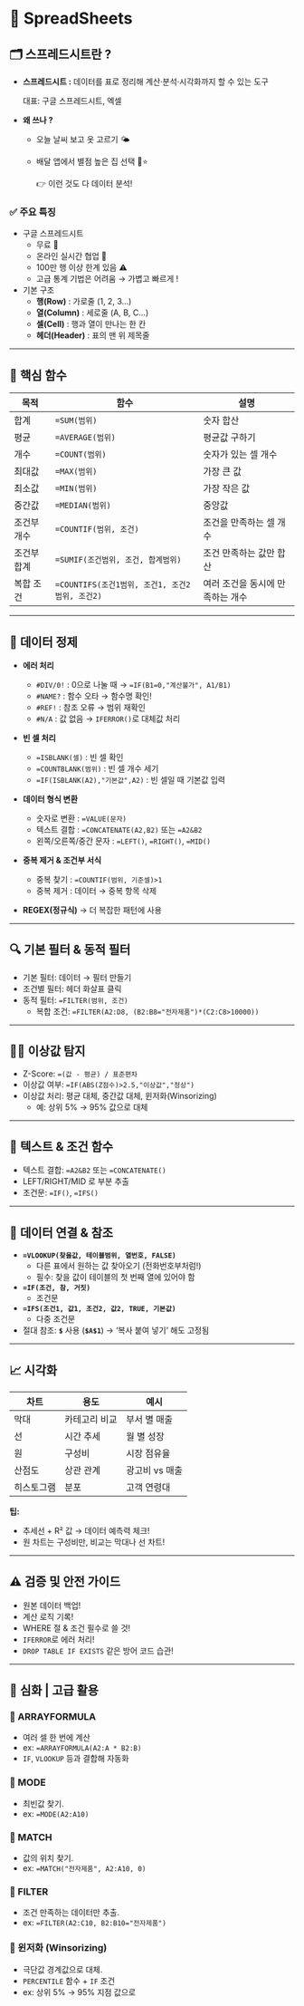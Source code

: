 # 📑 SpreadSheets

## 🗂️ 스프레드시트란 ?

- **스프레드시트 :** 데이터를 표로 정리해 계산·분석·시각화까지 할 수 있는 도구
    
    대표: 구글 스프레드시트, 엑셀
    
- **왜 쓰나 ?**
    - 오늘 날씨 보고 옷 고르기 🌤️
    - 배달 앱에서 별점 높은 집 선택 🍕⭐️
        
        👉 이런 것도 다 데이터 분석!
        

### ✅ 주요 특징

- 구글 스프레드시트
    - 무료 💸
    - 온라인 실시간 협업 🔗
    - 100만 행 이상 한계 있음 ⚠️
    - 고급 통계 기법은 어려움 → 가볍고 빠르게 !
- 기본 구조
    - **행(Row)** : 가로줄 (1, 2, 3…)
    - **열(Column)** : 세로줄 (A, B, C…)
    - **셀(Cell)** : 행과 열이 만나는 한 칸
    - **헤더(Header)** : 표의 맨 위 제목줄

---

## 📌 **핵심 함수**

| 목적 | 함수 | 설명 |
| --- | --- | --- |
| 합계 | `=SUM(범위)` | 숫자 합산 |
| 평균 | `=AVERAGE(범위)` | 평균값 구하기 |
| 개수 | `=COUNT(범위)` | 숫자가 있는 셀 개수 |
| 최대값 | `=MAX(범위)` | 가장 큰 값 |
| 최소값 | `=MIN(범위)` | 가장 작은 값 |
| 중간값 | `=MEDIAN(범위)` | 중앙값 |
| 조건부 개수 | `=COUNTIF(범위, 조건)` | 조건을 만족하는 셀 개수 |
| 조건부 합계 | `=SUMIF(조건범위, 조건, 합계범위)` | 조건 만족하는 값만 합산 |
| 복합 조건 | `=COUNTIFS(조건1범위, 조건1, 조건2범위, 조건2)` | 여러 조건을 동시에 만족하는 개수 |

---

## 🧹 **데이터 정제**

- **에러 처리**
    - `#DIV/0!` : 0으로 나눌 때 → `=IF(B1=0,"계산불가", A1/B1)`
    - `#NAME?` : 함수 오타 → 함수명 확인!
    - `#REF!` : 참조 오류 → 범위 재확인
    - `#N/A` : 값 없음 → `IFERROR()`로 대체값 처리

- **빈 셀 처리**
    - `=ISBLANK(셀)` : 빈 셀 확인
    - `=COUNTBLANK(범위)` : 빈 셀 개수 세기
    - `=IF(ISBLANK(A2),"기본값",A2)` : 빈 셀일 때 기본값 입력

- **데이터 형식 변환**
    - 숫자로 변환 : `=VALUE(문자)`
    - 텍스트 결합 : `=CONCATENATE(A2,B2)` 또는 `=A2&B2`
    - 왼쪽/오른쪽/중간 문자 : `=LEFT()`, `=RIGHT()`, `=MID()`

- **중복 제거 & 조건부 서식**
    - 중복 찾기 : `=COUNTIF(범위, 기준셀)>1`
    - 중복 제거 : 데이터 → 중복 항목 삭제

- **REGEX(정규식)** → 더 복잡한 패턴에 사용

---

## 🔍 기본 필터 & 동적 필터

- 기본 필터: 데이터 → 필터 만들기
- 조건별 필터: 헤더 화살표 클릭
- 동적 필터: `=FILTER(범위, 조건)`
    - 복합 조건: `=FILTER(A2:D8, (B2:B8="전자제품")*(C2:C8>10000))`

---

## 🕵️‍♀️ 이상값 탐지

- Z-Score: `=(값 - 평균) / 표준편차`
- 이상값 여부: `=IF(ABS(Z점수)>2.5,"이상값","정상")`
- 이상값 처리: 평균 대체, 중간값 대체, 윈저화(Winsorizing)
    - 예: 상위 5% → 95% 값으로 대체

---

## 🧮 **텍스트 & 조건 함수**

- 텍스트 결합: `=A2&B2` 또는 `=CONCATENATE()`
- LEFT/RIGHT/MID 로 부분 추출
- 조건문: `=IF()`, `=IFS()`

---

## 🔗 데이터 연결 & 참조

- **`=VLOOKUP(찾을값, 테이블범위, 열번호, FALSE)`**
    - 다른 표에서 원하는 값 찾아오기 (전화번호부처럼!)
    - 필수: 찾을 값이 테이블의 첫 번째 열에 있어야 함
- **`=IF(조건, 참, 거짓)`**
    - 조건문
- **`=IFS(조건1, 값1, 조건2, 값2, TRUE, 기본값)`**
    - 다중 조건문
- 절대 참조: **`$`** 사용 (**`$A$1`**) → ‘복사 붙여 넣기’ 해도 고정됨

---

## 📈 **시각화**

| 차트 | 용도 | 예시 |
| --- | --- | --- |
| 막대 | 카테고리 비교 | 부서 별 매출 |
| 선 | 시간 추세 | 월 별 성장 |
| 원 | 구성비 | 시장 점유율 |
| 산점도 | 상관 관계 | 광고비 vs 매출 |
| 히스토그램 | 분포 | 고객 연령대 |

**팁:**

- 추세선 + R² 값 → 데이터 예측력 체크!
- 원 차트는 구성비만, 비교는 막대나 선 차트!

---

## ⚠️ **검증 및 안전 가이드**

- 원본 데이터 백업!
- 계산 로직 기록!
- WHERE 절 & 조건 필수로 쓸 것!
- `IFERROR`로 에러 처리!
- `DROP TABLE IF EXISTS` 같은 방어 코드 습관!

---

## **🧐 심화 | 고급 활용**

### **📌 ARRAYFORMULA**

- 여러 셀 한 번에 계산
- ex: `=ARRAYFORMULA(A2:A * B2:B)`
- `IF`, `VLOOKUP` 등과 결합해 자동화

### **📌 MODE**

- 최빈값 찾기.
- ex: `=MODE(A2:A10)`

### **📌 MATCH**

- 값의 위치 찾기.
- ex: `=MATCH("전자제품", A2:A10, 0)`

### **📌 FILTER**

- 조건 만족하는 데이터만 추출.
- ex: `=FILTER(A2:C10, B2:B10="전자제품")`

### **📌 윈저화 (Winsorizing)**

- 극단값 경계값으로 대체.
- `PERCENTILE` 함수 + `IF` 조건
- ex: 상위 5% → 95% 지점 값으로